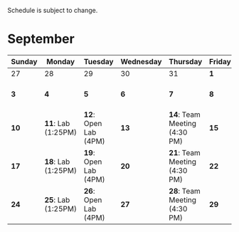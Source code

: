 Schedule is subject to change.

# September

Sunday | Monday | Tuesday | Wednesday | Thursday | Friday | Saturday |
---------|---------|---------|---------|---------|---------|---------|
27       | 28      | 29      | 30      | 31      | **1**   | **2**   |
**3** | **4** | **5** | **6** | **7** | **8** | **9**: Open Lab (3 PM) |
**10** | **11**: Lab (1:25PM)  | **12**: Open Lab (4PM) | **13**   | **14**: Team Meeting (4:30 PM) | **15**   | **16**  |
**17** | **18**: Lab (1:25PM) | **19**: Open Lab (4PM) | **20** | **21**: Team Meeting (4:30 PM) | **22** | **23** |
**24** | **25**: Lab (1:25PM) | **26**: Open Lab (4PM) | **27** | **28**: Team Meeting (4:30 PM) | **29** | **30** |
